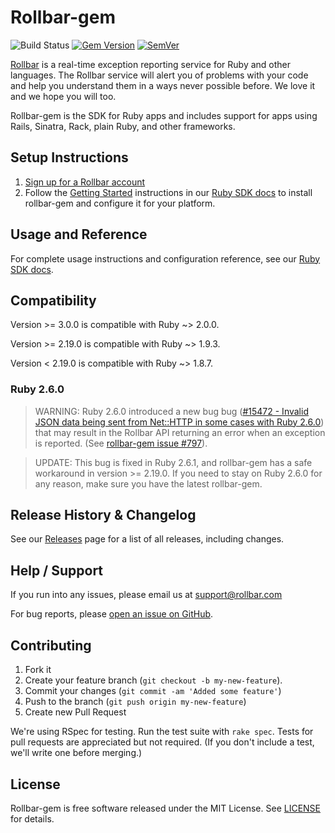 # Rollbar-gem
![Build Status](https://github.com/rollbar/rollbar-gem/workflows/Rollbar-gem%20CI/badge.svg?tag=latest)
[![Gem Version](https://badge.fury.io/rb/rollbar.svg)](http://badge.fury.io/rb/rollbar)
[![SemVer](https://api.dependabot.com/badges/compatibility_score?dependency-name=rollbar&package-manager=bundler&version-scheme=semver&target-version=latest)](https://dependabot.com/compatibility-score.html?dependency-name=rollbar&package-manager=bundler&version-scheme=semver&new-version=latest)


[Rollbar](https://rollbar.com) is a real-time exception reporting service for Ruby and other languages. The Rollbar service will alert you of problems with your code and help you understand them in a ways never possible before. We love it and we hope you will too.

Rollbar-gem is the SDK for Ruby apps and includes support for apps using Rails, Sinatra, Rack, plain Ruby, and other frameworks.

## Setup Instructions

1. [Sign up for a Rollbar account](https://rollbar.com/signup)
2. Follow the [Getting Started](https://docs.rollbar.com/docs/ruby#section-getting-started) instructions in our [Ruby SDK docs](https://docs.rollbar.com/docs/ruby) to install rollbar-gem and configure it for your platform.

## Usage and Reference

For complete usage instructions and configuration reference, see our [Ruby SDK docs](https://docs.rollbar.com/docs/ruby).

## Compatibility

Version >= 3.0.0 is compatible with Ruby ~> 2.0.0.

Version >= 2.19.0 is compatible with Ruby ~> 1.9.3.

Version < 2.19.0 is compatible with Ruby ~> 1.8.7.

### Ruby 2.6.0

> WARNING: Ruby 2.6.0 introduced a new bug bug ([#15472 -
Invalid JSON data being sent from Net::HTTP in some cases with Ruby 2.6.0](https://bugs.ruby-lang.org/issues/15472)) that may result in the Rollbar API returning an error when an exception is reported.  (See [rollbar-gem issue #797](https://github.com/rollbar/rollbar-gem/issues/797)).

> UPDATE: This bug is fixed in Ruby 2.6.1, and rollbar-gem has a safe workaround in version >= 2.19.0.
If you need to stay on Ruby 2.6.0 for any reason, make sure you have the latest rollbar-gem.

## Release History & Changelog

See our [Releases](https://github.com/rollbar/rollbar-gem/releases) page for a list of all releases, including changes.

## Help / Support

If you run into any issues, please email us at [support@rollbar.com](mailto:support@rollbar.com)

For bug reports, please [open an issue on GitHub](https://github.com/rollbar/rollbar-gem/issues/new).

## Contributing

1. Fork it
2. Create your feature branch (```git checkout -b my-new-feature```).
3. Commit your changes (```git commit -am 'Added some feature'```)
4. Push to the branch (```git push origin my-new-feature```)
5. Create new Pull Request

We're using RSpec for testing. Run the test suite with ```rake spec```. Tests for pull requests are appreciated but not required. (If you don't include a test, we'll write one before merging.)

## License
Rollbar-gem is free software released under the MIT License. See [LICENSE](LICENSE) for details.
